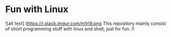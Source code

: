 # Fun with Linux

![alt text] (https://i.stack.imgur.com/m1rI9.png This repository mainly consist of short programming stuff with linux and shell; just for fun..!!

